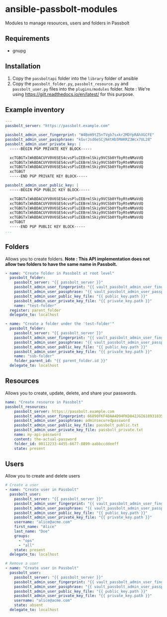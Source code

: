 # ansible-passbolt-modules
Modules to manage resources, users and folders in Passbolt

## Requirements
- gnupg

## Installation
1. Copy the `passboltapi` folder into the `library` folder of ansible
2. Copy the `passbolt_folder.py`, `passbolt_resource.py` and `passbolt_user.py` files into the `plugins/modules` folder.
Note : We're using https://gilt.readthedocs.io/en/latest/ for this purpose.

## Example inventory 
```yaml
---
passbolt_server: "https://passbolt.example.com"

passbolt_admin_user_fingerprint: "W4BeH9tZ5nTVgb7sxkr2MDYpRAhXGCFE"
passbolt_admin_user_passphrase: "kGvrJsd6eSCjN4tHb5MAKRZ3Wcx7UL28"
passbolt_admin_user_private_key: |
  -----BEGIN PGP PRIVATE KEY BLOCK-----

  xcTGBGTxlWkBDACUYV0V6SES4cvsPluIEBrmlSkiy9VCSb0YfbyRteNMaVdQ
  xcTGBGTxlWkBDACUYV0V6SES4cvsPluIEBrmlSkiy9VCSb0YfbyRteNMaVdQ
  xcTGBGTxlWkBDACUYV0V6SES4cvsPluIEBrmlSkiy9VCSb0YfbyRteNMaVdQ
  xcTGBGT
  -----END PGP PRIVATE KEY BLOCK-----

passbolt_admin_user_public_key: |
  -----BEGIN PGP PUBLIC KEY BLOCK-----

  xcTGBGTxlWkBDACUYV0V6SES4cvsPluIEBrmlSkiy9VCSb0YfbyRteNMaVdQ
  xcTGBGTxlWkBDACUYV0V6SES4cvsPluIEBrmlSkiy9VCSb0YfbyRteNMaVdQ
  xcTGBGTxlWkBDACUYV0V6SES4cvsPluIEBrmlSkiy9VCSb0YfbyRteNMaVdQ
  xcTGBGTxlWkBDACUYV0V6SES4cvsPluIEBrmlSkiy9VCSb0YfbyRteNMaVdQ
  xcTGBGTxlWkBDACUYV0V6SES4cvsPluIEBrmlSkiy9VCSb0YfbyRteNMaVdQ
  xcTGBGT
  -----END PGP PUBLIC KEY BLOCK-----
...
```

## Folders
Allows you to create folders.
**Note : This API implementation does not allow two folders to have the same name in Passbolt.**

```yaml
- name: "Create folder in Passbolt at root level"
  passbolt_folder:
    passbolt_server: "{{ passbolt_server }}"
    passbolt_admin_user_fingerprint: "{{ vault_passbolt_admin_user_fingerprint }}"
    passbolt_admin_user_passphrase: "{{ vault_passbolt_admin_user_passphrase }}"
    passbolt_admin_user_public_key_file: "{{ public_key.path }}"
    passbolt_admin_user_private_key_file: "{{ private_key.path }}"
    name: "test-folder"
  register: parent_folder
  delegate_to: localhost

- name: "Create a folder under the 'test-folder'"
  passbolt_folder:
    passbolt_server: "{{ passbolt_server }}"
    passbolt_admin_user_fingerprint: "{{ vault_passbolt_admin_user_fingerprint }}"
    passbolt_admin_user_passphrase: "{{ vault_passbolt_admin_user_passphrase }}"
    passbolt_admin_user_public_key_file: "{{ public_key.path }}"
    passbolt_admin_user_private_key_file: "{{ private_key.path }}"
    name: "sub-folder"
    folder_parent_id: "{{ parent_folder.id }}"
  delegate_to: localhost
```

## Resources
Allows you to create, update, delete, and share your passwords.

```yaml
name: "Create resource in Passbolt"
passbolt_resources:
    passbolt_server: https://passbolt.example.com
    passbolt_admin_user_fingerprint: 66890FKF4DAA4D94FKD842JGI618931835467EDC71FFA
    passbolt_admin_user_passphrase: adminsecuredpassword
    passbolt_admin_user_public_key_file: passbolt_public.txt
    passbolt_admin_user_private_key_file: passbolt_private.txt
    name: my-api-password
    content: the-actual-password
    folder_id: 00112233-4455-6677-8899-aabbccddeeff
    state: present
```

## Users
Allow you to create and delete users

```yaml
# Create a user
- name: "Create user in Passbolt"
  passbolt_user:
    passbolt_server: "{{ passbolt_server }}"
    passbolt_admin_user_fingerprint: "{{ vault_passbolt_admin_user_fingerprint }}"
    passbolt_admin_user_passphrase: "{{ vault_passbolt_admin_user_passphrase }}"
    passbolt_admin_user_public_key_file: "{{ public_key.path }}"
    passbolt_admin_user_private_key_file: "{{ private_key.path }}"
    username: "alice@acme.com"
    first_name: "Alice"
    last_name: "Doe"
    groups:
      - "ops"
      - "all"
    state: present
  delegate_to: localhost

# Remove a user
- name: "Create user in Passbolt"
  passbolt_user:
    passbolt_server: "{{ passbolt_server }}"
    passbolt_admin_user_fingerprint: "{{ vault_passbolt_admin_user_fingerprint }}"
    passbolt_admin_user_passphrase: "{{ vault_passbolt_admin_user_passphrase }}"
    passbolt_admin_user_public_key_file: "{{ public_key.path }}"
    passbolt_admin_user_private_key_file: "{{ private_key.path }}"
    username: "alice@acme.com"
    state: absent
  delegate_to: localhost
```